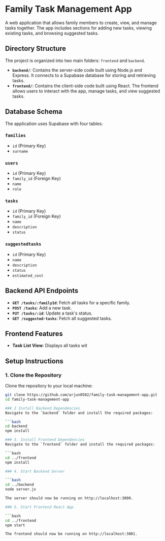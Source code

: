 # Family Task Management App

A web application that allows family members to create, view, and manage tasks together. The app includes sections for adding new tasks, viewing existing tasks, and browsing suggested tasks.

## Directory Structure

The project is organized into two main folders: `frontend` and `backend`.

- **`backend/`**: Contains the server-side code built using Node.js and Express. It connects to a Supabase database for storing and retrieving tasks.
- **`frontend/`**: Contains the client-side code built using React. The frontend allows users to interact with the app, manage tasks, and view suggested tasks.

## Database Schema

The application uses Supabase with four tables:

### `families`
- `id` (Primary Key)
- `surname`

### `users`
- `id` (Primary Key)
- `family_id` (Foreign Key)
- `name`
- `role`

### `tasks`
- `id` (Primary Key)
- `family_id` (Foreign Key)
- `name`
- `description`
- `status`

### `suggestedtasks`
- `id` (Primary Key)
- `name`
- `description`
- `status`
- `estimated_cost`

## Backend API Endpoints
- **`GET /tasks/:familyId`**: Fetch all tasks for a specific family.
- **`POST /tasks`**: Add a new task.
- **`PUT /tasks/:id`**: Update a task's status.
- **`GET /suggested-tasks`**: Fetch all suggested tasks.

## Frontend Features
- **Task List View**: Displays all tasks wit

## Setup Instructions

### 1. Clone the Repository
Clone the repository to your local machine:
```bash
git clone https://github.com/arjun0502/family-task-management-app.git
cd family-task-management-app

### 2 Install Backend Dependencies
Navigate to the `backend` folder and install the required packages:

```bash
cd backend
npm install

### 3. Install Frontend Dependencies
Navigate to the `frontend` folder and install the required packages:

```bash
cd ../frontend
npm install

### 4. Start Backend Server 

```bash
cd ../backend
node server.js

The server should now be running on http://localhost:3000.

### 5. Start Frontend React App 

```bash
cd ../frontend
npm start

The frontend should now be running on http://localhost:3001.



